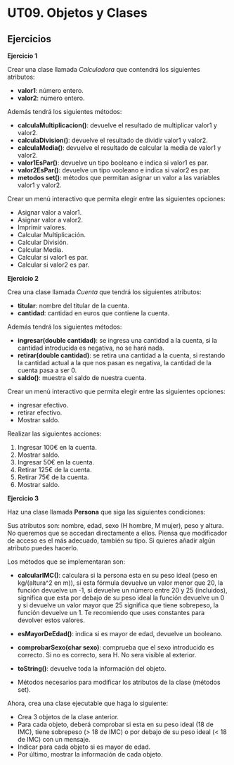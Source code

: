 # UT09. Objetos y Clases

## Ejercicios

__Ejercicio 1__

Crear una clase llamada _Calculadora_ que contendrá los siguientes atributos:

* __valor1__: número entero.
* __valor2__: número entero.

Además tendrá los siguientes métodos:

* __calculaMultiplicacion()__: devuelve el resultado de multiplicar valor1 y valor2.
* __calculaDivision()__: devuelve el resultado de dividir valor1 y valor2.
* __calculaMedia()__: devuelve el resultado de calcular la media de valor1 y valor2.
* __valor1EsPar()__: devuelve un tipo booleano e indica si valor1 es par.
* __valor2EsPar()__: devuelve un tipo vooleano e indica si valor2 es par.
* __metodos set()__: métodos que permitan asignar un valor a las variables valor1 y valor2.

Crear un menú interactivo que permita elegir entre las siguientes opciones:

* Asignar valor a valor1.
* Asignar valor a valor2.
* Imprimir valores.
* Calcular Multiplicación.
* Calcular División.
* Calcular Media.
* Calcular si valor1 es par.
* Calcular si valor2 es par.

__Ejercicio 2__

Crea una clase llamada _Cuenta_ que tendrá los siguientes atributos: 

* __titular__: nombre del titular de la cuenta.
* __cantidad__: cantidad en euros que contiene la cuenta.

Además tendrá los siguientes métodos:

* __ingresar(double cantidad)__: se ingresa una cantidad a la cuenta, si la cantidad introducida es negativa, no se hará nada.
* __retirar(double cantidad)__: se retira una cantidad a la cuenta, si restando la cantidad actual a la que nos pasan es negativa, la cantidad de la cuenta pasa a ser 0.
* __saldo()__: muestra el saldo de nuestra cuenta.

Crear un menú interactivo que permita elegir entre las siguientes opciones:

* ingresar efectivo.
* retirar efectivo.
* Mostrar saldo.

Realizar las siguientes acciones:

1. Ingresar 100€ en la cuenta.
2. Mostrar saldo.
3. Ingresar 50€ en la cuenta.
4. Retirar 125€ de la cuenta.
5. Retirar 75€ de la cuenta.
6. Mostrar saldo.

__Ejercicio 3__

Haz una clase llamada __Persona__ que siga las siguientes condiciones:

Sus atributos son: nombre, edad, sexo (H hombre, M mujer), peso y altura. No queremos que se accedan directamente a ellos. Piensa que modificador de acceso es el más adecuado, también su tipo. Si quieres añadir algún atributo puedes hacerlo.

Los métodos que se implementaran son:

* __calcularIMC()__: calculara si la persona esta en su peso ideal (peso en kg/(altura^2  en m)), si esta fórmula devuelve un valor menor que 20, la función devuelve un -1, si devuelve un número entre 20 y 25 (incluidos), significa que esta por debajo de su peso ideal la función devuelve un 0  y si devuelve un valor mayor que 25 significa que tiene sobrepeso, la función devuelve un 1. Te recomiendo que uses constantes para devolver estos valores.

* __esMayorDeEdad()__: indica si es mayor de edad, devuelve un booleano.

* __comprobarSexo(char sexo)__: comprueba que el sexo introducido es correcto. Si no es correcto, sera H. No sera visible al exterior.

* __toString()__: devuelve toda la información del objeto.

* Métodos necesarios para modificar los atributos de la clase (métodos set).

Ahora, crea una clase ejecutable que haga lo siguiente:

* Crea 3 objetos de la clase anterior.
* Para cada objeto, deberá comprobar si esta en su peso ideal (18 de IMC), tiene sobrepeso (> 18 de IMC) o por debajo de su peso ideal (< 18 de IMC) con un mensaje.
* Indicar para cada objeto si es mayor de edad.
* Por último, mostrar la información de cada objeto.

